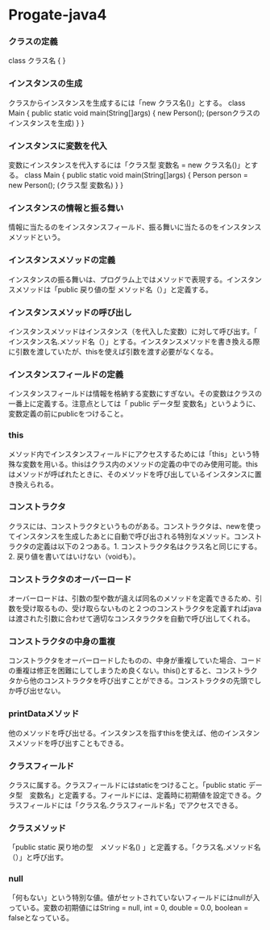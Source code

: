 # Progate-java4
### クラスの定義
class クラス名 {
}
### インスタンスの生成
クラスからインスタンスを生成するには「new クラス名()」とする。
class Main {
  public static void main(String[]args) {
    new Person();
    (personクラスのインスタンスを生成)
  }
}
### インスタンスに変数を代入
変数にインスタンスを代入するには「クラス型 変数名 = new クラス名()」とする。
class Main {
  public static void main(String[]args) {
    Person person = new Person();
    (クラス型 変数名)
  }
}
### インスタンスの情報と振る舞い
情報に当たるのをインスタンスフィールド、振る舞いに当たるのをインスタンスメソッドという。
### インスタンスメソッドの定義
インスタンスの振る舞いは、プログラム上ではメソッドで表現する。インスタンスメソッドは「public 戻り値の型 メソッド名（）」と定義する。
### インスタンスメソッドの呼び出し
インスタンスメソッドはインスタンス（を代入した変数）に対して呼び出す。「 インスタンス名.メソッド名（）」とする。インスタンスメソッドを書き換える際に引数を渡していたが、thisを使えば引数を渡す必要がなくなる。
### インスタンスフィールドの定義
インスタンスフィールドは情報を格納する変数にすぎない。その変数はクラスの一番上に定義する。注意点としては「 public データ型 変数名」というように、変数定義の前にpublicをつけること。
### this
メソッド内でインスタンスフィールドにアクセスするためには「this」という特殊な変数を用いる。thisはクラス内のメソッドの定義の中でのみ使用可能。thisはメソッドが呼ばれたときに、そのメソッドを呼び出しているインスタンスに置き換えられる。
### コンストラクタ
クラスには、コンストラクタというものがある。コンストラクタは、newを使ってインスタンスを生成したあとに自動で呼び出される特別なメソッド。コンストラクタの定義は以下の２つある。1. コンストラクタ名はクラス名と同じにする。2. 戻り値を書いてはいけない（voidも）。
### コンストラクタのオーバーロード
オーバーロードは、引数の型や数が違えば同名のメソッドを定義できるため、引数を受け取るもの、受け取らないものと２つのコンストラクタを定義すればjavaは渡された引数に合わせて適切なコンスタラクタを自動で呼び出してくれる。
### コンストラクタの中身の重複
コンストラクタをオーバーロードしたものの、中身が重複していた場合、コードの重複は修正を困難にしてしまうため良くない。this()とすると、コンストラクタから他のコンストラクタを呼び出すことができる。コンストラクタの先頭でしか呼び出せない。
### printDataメソッド
他のメソッドを呼び出せる。インスタンスを指すthisを使えば、他のインスタンスメソッドを呼び出すこともできる。
### クラスフィールド
クラスに属する。クラスフィールドにはstaticをつけること。「public static データ型　変数名」と定義する。フィールドには、定義時に初期値を設定できる。クラスフィールドには「クラス名.クラスフィールド名」でアクセスできる。
### クラスメソッド
「public static 戻り地の型　メソッド名() 」と定義する。「クラス名.メソッド名（）」と呼び出す。
### null
「何もない」という特別な値。値がセットされていないフィールドにはnullが入っている。変数の初期値にはString = null, int = 0, double = 0.0, boolean = falseとなっている。
